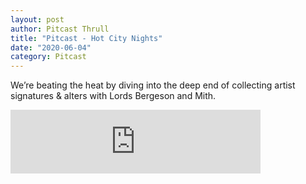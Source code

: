 ```yaml
---
layout: post
author: Pitcast Thrull
title: "Pitcast - Hot City Nights"
date: "2020-06-04"
category: Pitcast
---
```


We’re beating the heat by diving into the deep end of collecting artist signatures & alters with Lords Bergeson and Mith.

<iframe src="https://anchor.fm/pitcast/embed/episodes/Hot-City-Nights-ef0h70" height="102px" width="400px" frameborder="0" scrolling="no"></iframe>
